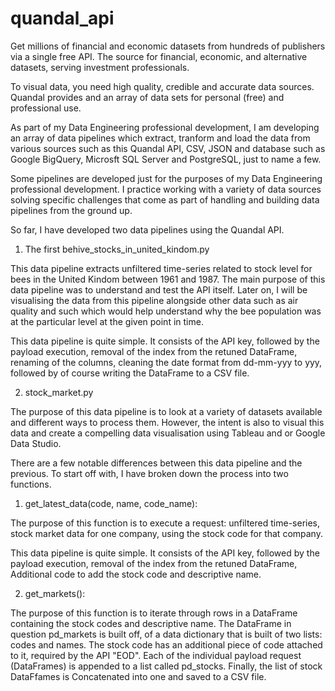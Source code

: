 # quandal_api

Get millions of financial and economic datasets from hundreds of publishers via a single free API.
The source for financial, economic, and alternative datasets, serving investment professionals.

To visual data, you need high quality, credible and accurate data sources. Quandal provides and an array of data sets for personal (free) and professional use. 

As part of my Data Engineering professional development, I am developing an array of data pipelines which extract, tranform and load the data from various sources such as this Quandal API, CSV, JSON and database such as Google BigQuery, Microsft SQL Server and PostgreSQL, just to name a few. 

Some pipelines are developed just for the purposes of my Data Engineering professional development. I practice working with a variety of data sources solving specific challenges that come as part of handling and building data pipelines from the ground up. 

So far, I have developed two data pipelines using the Quandal API. 

1. The first behive_stocks_in_united_kindom.py

This data pipeline extracts unfiltered time-series related to stock level for bees in the United Kindom between 1961 and 1987. The main purpose of this data pipeline was to understand and test the API itself. Later on, I will be visualising the data from this pipeline alongside other data such as air quality and such which would help understand why the bee population was at the particular level at the given point in time. 

This data pipeline is quite simple. It consists of the API key, followed by the payload execution, removal of the index from the retuned DataFrame, renaming of the columns, cleaning the date format from dd-mm-yyy to yyy, followed by of course writing the DataFrame to a CSV file.  

2. stock_market.py

The purpose of this data pipeline is to look at a variety of datasets available and different ways to process them. However, the intent is also to visual this data and create a compelling data visualisation using Tableau and or Google Data Studio. 

There are a few notable differences between this data pipeline and the previous. To start off with, I have broken down the process into two functions. 

1. get_latest_data(code, name, code_name):

The purpose of this function is to execute a request: unfiltered time-series, stock market data for one company, using the stock code for that company. 

This data pipeline is quite simple. It consists of the API key, followed by the payload execution, removal of the index from the retuned DataFrame, Additional code to add the stock code and descriptive name. 


2. get_markets():

The purpose of this function is to iterate through rows in a DataFrame containing the stock codes and descriptive name. The DataFrame in question pd_markets is built off, of a data dictionary that is built of two lists: codes and names. The stock code has an additional piece of code attached to it, required by the API "EOD". Each of the individual payload request (DataFrames) is appended to a list called pd_stocks. Finally, the list of stock DataFfames is Concatenated into one and saved to a CSV file.  
